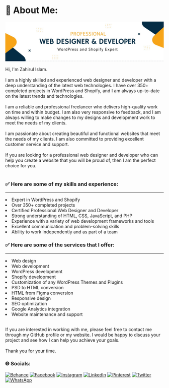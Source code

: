 # 💫 About Me:
![Developer Zahir](https://raw.githubusercontent.com/developer-zahir/developer-zahir/main/developer%20%20zahir.jpeg)

Hi, I'm Zahirul Islam.<br><br>I am a highly skilled and experienced web designer and developer with a deep understanding of the latest web technologies. I have over 350+ completed projects in WordPress and Shopify, and I am always up-to-date on the latest trends and technologies.<br><br>I am a reliable and professional freelancer who delivers high-quality work on time and within budget. I am also very responsive to feedback, and I am always willing to make changes to my designs and development work to meet the needs of my clients.<br><br>I am passionate about creating beautiful and functional websites that meet the needs of my clients. I am also committed to providing excellent customer service and support.<br><br>If you are looking for a professional web designer and developer who can help you create a website that you will be proud of, then I am the perfect choice for you.<br><br>
### ✅ Here are some of my skills and experience:
<hr>
   <li>Expert in WordPress and Shopify                                     </li>
   <li>Over 350+ completed projects                                       
   <li>Certified Professional Web Designer and Developer               
   <li>Strong understanding of HTML, CSS, JavaScript, and PHP          
   <li>Experience with a variety of web development frameworks and tools   </li> 
   <li>Excellent communication and problem-solving skills                  </li>
   <li>Ability to work independently and as part of a team                 </li>

### ✅ Here are some of the services that I offer:
<hr>
<li>Web design                                                      </li>
<li>Web development                                                 </li>
<li>WordPress development                                           </li>  
<li>Shopify development                                             </li>
<li>Customization of any WordPress Themes and Plugins               </li>          
<li>PSD to HTML conversion                                          </li>   
<li>HTML from Figma conversion                                      </li>       
<li>Responsive design                                               </li>
<li>SEO optimization                                                </li>
<li>Google Analytics integration                                    </li>         
<li>Website maintenance and support                                 </li>          


<br>If you are interested in working with me, please feel free to contact me through my GitHub profile or my website. I would be happy to discuss your project and see how I can help you achieve your goals.<br><br>Thank you for your time.


### 🌐 Socials:
[![Behance](https://img.shields.io/badge/Behance-1769ff?logo=behance&logoColor=white)](https://behance.net/Developerzahir) [![Facebook](https://img.shields.io/badge/Facebook-%231877F2.svg?logo=Facebook&logoColor=white)](https://facebook.com/developerzahir/) [![Instagram](https://img.shields.io/badge/Instagram-%23E4405F.svg?logo=Instagram&logoColor=white)](https://instagram.com/developerzahir) [![LinkedIn](https://img.shields.io/badge/LinkedIn-%230077B5.svg?logo=linkedin&logoColor=white)](https://linkedin.com/in/developer-zahir) [![Pinterest](https://img.shields.io/badge/Pinterest-%23E60023.svg?logo=Pinterest&logoColor=white)](https://pinterest.com/developer_zahir) [![Twitter](https://img.shields.io/badge/Twitter-%231DA1F2.svg?logo=Twitter&logoColor=white)](https://twitter.com/developerzahir ) 
[![WhatsApp](https://img.shields.io/badge/Behance-1769ff?logo=behance&logoColor=white)](https://behance.net/Developerzahir)
<!-- 
# 📊 GitHub Stats:
![](https://github-readme-stats.vercel.app/api?username=developer-zahir&theme=react&hide_border=false&include_all_commits=true&count_private=true)<br/>
![](https://github-readme-streak-stats.herokuapp.com/?user=developer-zahir&theme=react&hide_border=false)<br/>
![](https://github-readme-stats.vercel.app/api/top-langs/?username=developer-zahir&theme=react&hide_border=false&include_all_commits=true&count_private=true&layout=compact)
 -->


<!-- Proudly created with GPRM ( https://gprm.itsvg.in ) -->
